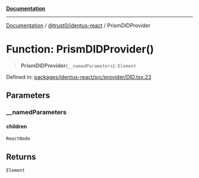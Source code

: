 [**Documentation**](../../../README.md)

***

[Documentation](../../../README.md) / [@trust0/identus-react](../README.md) / PrismDIDProvider

# Function: PrismDIDProvider()

> **PrismDIDProvider**(`__namedParameters`): `Element`

Defined in: [packages/identus-react/src/provider/DID.tsx:23](https://github.com/trust0-project/identus/blob/c0b031914d478542c26b3c6451129c2672509b29/packages/identus-react/src/provider/DID.tsx#L23)

## Parameters

### \_\_namedParameters

#### children

`ReactNode`

## Returns

`Element`
